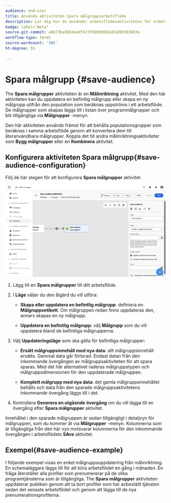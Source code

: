 ```yaml
---
audience: end-user
title: Använda aktiviteten Spara målgruppsarbetsflöde
description: Lär dig hur du använder arbetsflödesaktiviteten för arbetsflöden
badge: label="Beta"
source-git-commit: a8b73ba5664eedf473f09050602a61895993663e
workflow-type: tm+mt
source-wordcount: '385'
ht-degree: 5%

---
```



# Spara målgrupp {#save-audience}

<!--
>[!CONTEXTUALHELP]
>id="acw_orchestration_saveaudience_activity"
>title="Save an audience"
>abstract="Use this activity to save the workflow audience."
-->

The **Spara målgrupper** aktiviteten är en **Målinriktning** aktivitet. Med den här aktiviteten kan du uppdatera en befintlig målgrupp eller skapa en ny målgrupp utifrån den population som beräknas uppströms i ett arbetsflöde. De målgrupper som skapas läggs till i listan över programmålgrupper och blir tillgängliga via **Målgrupper** -menyn.

Den här aktiviteten används främst för att behålla populationsgrupper som beräknas i samma arbetsflöde genom att konvertera dem till återanvändbara målgrupper. Koppla det till andra målinriktningsaktiviteter som **Bygg målgrupper** eller en **Kombinera** aktivitet.

## Konfigurera aktiviteten Spara målgrupp{#save-audience-configuration}

Följ de här stegen för att konfigurera **Spara målgrupper** aktivitet:

![](../assets/workflow-save-audience.png)

1. Lägg till en **Spara målgrupper** till ditt arbetsflöde.

1. I **Läge** väljer du den åtgärd du vill utföra:

   * **Skapa eller uppdatera en befintlig målgrupp**: definiera en **Målgruppsetikett**. Om målgruppen redan finns uppdateras den, annars skapas en ny målgrupp.

   * **Uppdatera en befintlig målgrupp**: välj **Målgrupp** som du vill uppdatera bland de befintliga målgrupperna.

1. Välj **Uppdateringsläge** som ska gälla för befintliga målgrupper:

   * **Ersätt målgruppsinnehåll med nya data**: allt målgruppsinnehåll ersätts. Gammal data går förlorad.  Endast datan från den inkommande övergången av målgruppsaktiviteten för att spara sparas. Med det här alternativet raderas målgruppstypen och målgruppsdimensionen för den uppdaterade målgruppen.

   * **Komplett målgrupp med nya data**: det gamla målgruppsinnehållet behålls och data från den sparade målgruppsaktivitetens inkommande övergång läggs till i det.

1. Kontrollera **Generera en utgående övergång** om du vill lägga till en övergång efter **Spara målgrupper** aktivitet.

Innehållet i den sparade målgruppen är sedan tillgängligt i detaljvyn för målgruppen, som du kommer åt via **Målgrupper** -menyn. Kolumnerna som är tillgängliga från den här vyn motsvarar kolumnerna för den inkommande övergången i arbetsflödets **SAve** aktivitet.


## Exempel{#save-audience-example}

I följande exempel visas en enkel målgruppsuppdatering från målinriktning. En schemaläggare läggs till för att köra arbetsflödet en gång i månaden. En fråga återställer alla profiler som prenumererar på de olika programtjänsterna som är tillgängliga. The **Spara målgrupper** aktiviteten uppdaterar publiken genom att ta bort profiler som har avbeställt tjänsten sedan det senaste arbetsflödet och genom att lägga till de nya prenumerationsprofilerna.


